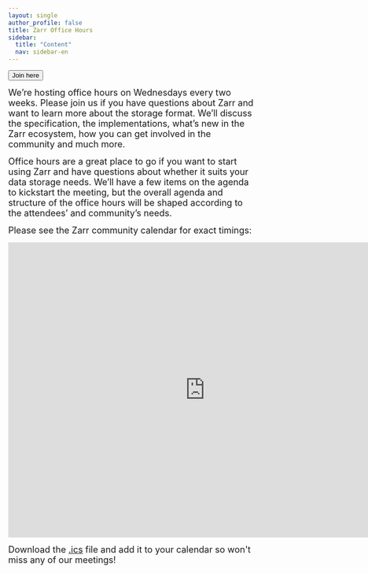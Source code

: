 ```yaml
---
layout: single
author_profile: false
title: Zarr Office Hours
sidebar:
  title: "Content"
  nav: sidebar-en
---
```


<button type="button" name="office-hours" class="btn" onclick="window.open('https://us06web.zoom.us/j/83046491212?pwd=MV5dMCnYIy6E57Rn8IpmwasLX27wOd.1');">Join here</button> 

<p><font size="4">We’re hosting office hours on Wednesdays every two weeks. Please join us if you have questions about Zarr and want to learn more about the storage format. We’ll discuss the specification, the implementations, what’s new in the Zarr ecosystem, how you can get involved in the community and much more.</font></p>

<p><font size="4">Office hours are a great place to go if you want to start using Zarr and have questions about whether it suits your data storage needs. We’ll have a few items on the agenda to kickstart the meeting, but the overall agenda and structure of the office hours will be shaped according to the attendees’ and community’s needs.</font></p>

<p><font size="4">Please see the Zarr community calendar for exact timings:</font></p>

<iframe id="calendariframe" src="https://calendar.google.com/calendar/embed?ctz=local&src=c_ba2k79i3u0lkf49vo0jre27j14%40group.calendar.google.com&ctz=Europe%2FBerlin" style="border: 0" width="800" height="600" frameborder="0" scrolling="no"></iframe> <script>document.getElementById("calendariframe").src = document.getElementById("calendariframe").src.replace("ctz=local", "ctz=" + Intl.DateTimeFormat().resolvedOptions().timeZone)</script> 

<font size="4">Download the <a href="https://calendar.google.com/calendar/ical/c_ba2k79i3u0lkf49vo0jre27j14%40group.calendar.google.com/public/basic.ics">.ics</a> file and add it to your calendar so won't miss any of our meetings!</font>
